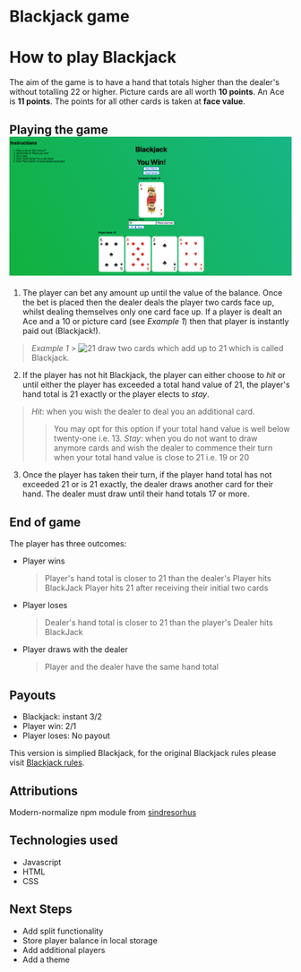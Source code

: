 # Blackjack game

# How to play Blackjack

The aim of the game is to have a hand that totals higher than the dealer's without totalling 22 or higher. Picture cards are all worth **10 points**. An Ace is **11 points**. The points for all other cards is taken at **face value**.

## Playing the game![gameplay](image.png)

1. The player can bet any amount up until the value of the balance. Once the bet is placed then the dealer deals the player two cards face up, whilst dealing themselves only one card face up. If a player is dealt an Ace and a 10 or picture card (see _Example 1_) then that player is instantly paid out (Blackjack!).

> _Example 1_ > ![21](https://upload.wikimedia.org/wikipedia/commons/thumb/e/e4/BlackJack6.jpg/1200px-BlackJack6.jpg) draw two cards which add up to 21 which is called Blackjack.

2. If the player has not hit Blackjack, the player can either choose to _hit_ or until either the player has exceeded a total hand value of 21, the player's hand total is 21 exactly or the player elects to _stay_.

> _Hit_: when you wish the dealer to deal you an additional card.
>
> > You may opt for this option if your total hand value is well below twenty-one i.e. 13.
> > _Stay_: when you do not want to draw anymore cards and wish the dealer to commence their turn
> > when your total hand value is close to 21 i.e. 19 or 20

3. Once the player has taken their turn, if the player hand total has not exceeded 21 or is 21 exactly, the dealer draws another card for their hand. The dealer must draw until their hand totals 17 or more.

## End of game

The player has three outcomes:

- Player wins
  > Player's hand total is closer to 21 than the dealer's
  > Player hits BlackJack
  > Player hits 21 after receiving their initial two cards
- Player loses
  > Dealer's hand total is closer to 21 than the player's
  > Dealer hits BlackJack
- Player draws with the dealer
  > Player and the dealer have the same hand total

## Payouts

- Blackjack: instant 3/2
- Player win: 2/1
- Player loses: No payout

This version is simplied Blackjack, for the original Blackjack rules please visit [Blackjack rules][Blackjack].

[Blackjack]: https://www.hippodromecasino.com/hippodrome-casino/blackjack/#:~:text=The%20object%20is%20to%20have,are%20counted%20at%20face%20value.

## Attributions

Modern-normalize npm module from [sindresorhus][modern-normalize]

[modern-normalize]: https://github.com/sindresorhus/modern-normalize

## Technologies used

- Javascript
- HTML
- CSS

## Next Steps

- Add split functionality
- Store player balance in local storage
- Add additional players
- Add a theme
